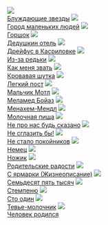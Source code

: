![](/books/prose_classic/Шолом%20Алейхем/Блуждающие%20звезды.jpg)  
[Блуждающие звезды](/books/prose_classic/Шолом%20Алейхем/Блуждающие%20звезды)
![](/books/prose_classic/Шолом%20Алейхем/Город%20маленьких%20людей.jpg)  
[Город маленьких людей](/books/prose_classic/Шолом%20Алейхем/Город%20маленьких%20людей)
![](/books/prose_classic/Шолом%20Алейхем/Горшок.jpg)  
[Горшок](/books/prose_classic/Шолом%20Алейхем/Горшок)
![](/books/prose_classic/Шолом%20Алейхем/Дедушкин%20отель.jpg)  
[Дедушкин отель](/books/prose_classic/Шолом%20Алейхем/Дедушкин%20отель)
![](/books/prose_classic/Шолом%20Алейхем/Дрейфус%20в%20Касриловке.jpg)  
[Дрейфус в Касриловке](/books/prose_classic/Шолом%20Алейхем/Дрейфус%20в%20Касриловке)
![](/books/prose_classic/Шолом%20Алейхем/Из-за%20редьки.jpg)  
[Из-за редьки](/books/prose_classic/Шолом%20Алейхем/Из-за%20редьки)
![](/books/prose_classic/Шолом%20Алейхем/Как%20меня%20звать.jpg)  
[Как меня звать](/books/prose_classic/Шолом%20Алейхем/Как%20меня%20звать)
![](/books/prose_classic/Шолом%20Алейхем/Кровавая%20шутка.jpg)  
[Кровавая шутка](/books/prose_classic/Шолом%20Алейхем/Кровавая%20шутка)
![](/books/prose_classic/Шолом%20Алейхем/Легкий%20пост.jpg)  
[Легкий пост](/books/prose_classic/Шолом%20Алейхем/Легкий%20пост)
![](/books/prose_classic/Шолом%20Алейхем/Мальчик%20Мотл.jpg)  
[Мальчик Мотл](/books/prose_classic/Шолом%20Алейхем/Мальчик%20Мотл)
![](/books/prose_classic/Шолом%20Алейхем/Меламед%20Бойаз.jpg)  
[Меламед Бойаз](/books/prose_classic/Шолом%20Алейхем/Меламед%20Бойаз)
![](/books/prose_classic/Шолом%20Алейхем/Менахем-Мендл.jpg)  
[Менахем-Мендл](/books/prose_classic/Шолом%20Алейхем/Менахем-Мендл)
![](/books/prose_classic/Шолом%20Алейхем/Молочная%20пища.jpg)  
[Молочная пища](/books/prose_classic/Шолом%20Алейхем/Молочная%20пища)
![](/books/prose_classic/Шолом%20Алейхем/Не%20про%20нас%20будь%20сказано.jpg)  
[Не про нас будь сказано](/books/prose_classic/Шолом%20Алейхем/Не%20про%20нас%20будь%20сказано)
![](/books/prose_classic/Шолом%20Алейхем/Не%20сглазить%20бы!.jpg)  
[Не сглазить бы!](/books/prose_classic/Шолом%20Алейхем/Не%20сглазить%20бы!)
![](/books/prose_classic/Шолом%20Алейхем/Не%20стало%20покойников.jpg)  
[Не стало покойников](/books/prose_classic/Шолом%20Алейхем/Не%20стало%20покойников)
![](/books/prose_classic/Шолом%20Алейхем/Немец.jpg)  
[Немец](/books/prose_classic/Шолом%20Алейхем/Немец)
![](/books/prose_classic/Шолом%20Алейхем/Ножик.jpg)  
[Ножик](/books/prose_classic/Шолом%20Алейхем/Ножик)
![](/books/prose_classic/Шолом%20Алейхем/Родительские%20радости.jpg)  
[Родительские радости](/books/prose_classic/Шолом%20Алейхем/Родительские%20радости)
![](/books/prose_classic/Шолом%20Алейхем/С%20ярмарки%20(Жизнеописание).jpg)  
[С ярмарки (Жизнеописание)](/books/prose_classic/Шолом%20Алейхем/С%20ярмарки%20(Жизнеописание))
![](/books/prose_classic/Шолом%20Алейхем/Семьдесят%20пять%20тысяч.jpg)  
[Семьдесят пять тысяч](/books/prose_classic/Шолом%20Алейхем/Семьдесят%20пять%20тысяч)
![](/books/prose_classic/Шолом%20Алейхем/Стемпеню.jpg)  
[Стемпеню](/books/prose_classic/Шолом%20Алейхем/Стемпеню)
![](/books/prose_classic/Шолом%20Алейхем/Сто%20один.jpg)  
[Сто один](/books/prose_classic/Шолом%20Алейхем/Сто%20один)
![](/books/prose_classic/Шолом%20Алейхем/Тевье-молочник.jpg)  
[Тевье-молочник](/books/prose_classic/Шолом%20Алейхем/Тевье-молочник)
![](/books/prose_classic/Шолом%20Алейхем/Человек%20родился.jpg)  
[Человек родился](/books/prose_classic/Шолом%20Алейхем/Человек%20родился)